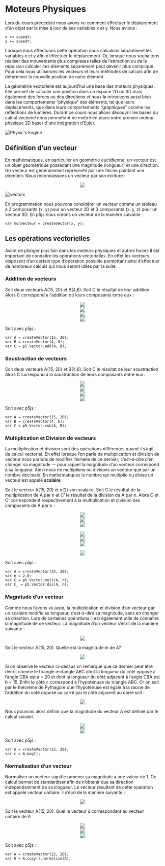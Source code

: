 # Moteurs Physiques
Lors du cours précédent nous avons vu comment effectuer le déplacement d’un objet par la mise à jour de ses variables x et y. Nous avions :

```
x += speedX;
y += speedY;
```

Lorsque nous effectuons cette opération nous calculons séparément les variables x et y afin d’effectuer le déplacement. Or, lorsque nous souhaitons réaliser des mouvements plus complexes telles de l’attraction ou de la répulsion calculer ces éléments séparément peut devenir plus compliqué. Pour cela nous utiliserons les vecteurs et leurs méthodes de calculs afin de déterminer la nouvelle position de notre élément.

La géométrie vectorielle est aujourd’hui une base des moteurs physiques. Elle permet de calculer une position dans un espace 2D ou 3D mais également des forces ou des directions et nous la retrouvons aussi bien dans les comportements “physique” des éléments, tel que leurs déplacements, que dans leurs comportements “graphiques” comme les réflections de lumières. Durant ce cours nous allons découvrir les bases du calcul vectoriel nous permettant de mettre en place notre premier moteur physique 2D baser d'une [intégration d'Euler](http://www.f-legrand.fr/scidoc/docimg/numerique/euler/eulers/eulers.html).

![Physic's Engine](https://www.arivaux.com/generativedesign/wp-content/uploads/2017/02/03_CC-00-1024x661.jpg)

## Définition d’un vecteur
En mathématiques, en particulier en géométrie euclidienne, un vecteur est un objet géométrique possédant une magnitude (longueur) et une direction. Un vecteur est généralement représenté par une flèche pointant une direction. Nous reconnaissons un vecteur par son écriture :

<p align="center">
<img src="https://arivaux.com/preprod/cc-2018/Vectors/vector.gif">
</p>

![vectors](https://www.arivaux.com/generativedesign/wp-content/uploads/2017/02/03_CC-01-1024x421.jpg)

En programmation nous pouvons considérer un vecteur comme un tableau à 2 composants (x, y) pour un vecteur 2D et 3 composants (x, y, z) pour un vecteur 3D. En p5js nous créons un vecteur de la manière suivante :

```
var monVecteur = createVector(x, y);
```

## Les opérations vectorielles
Avant de plonger plus loin dans les moteurs physiques et autres forces il est important de connaître les opérations vectorielles. En effet les vecteurs disposent d’un certain type d’opération possible permettant ainsi d’effectuer de nombreux calculs qui nous seront utiles par la suite.

### Addition de vecteurs
Soit deux vecteurs A(15, 20) et B(4,6). Soit C le résultat de leur addition. Alors C correspond à l’addition de leurs composants entre eux :
<p align="center">
<img src="https://arivaux.com/preprod/cc-2018/Vectors/AaddBC.gif"></br>
<img src="https://arivaux.com/preprod/cc-2018/Vectors/AaddBCx.gif"></br>
<img src="https://arivaux.com/preprod/cc-2018/Vectors/AaddBCy.gif"></br>
<img src="https://www.arivaux.com/generativedesign/wp-content/uploads/2017/02/03_CC-02.jpg">
</p>

Soit avec p5js :
```
var A = createVector(15, 20);
var B = createVector(4, 6);
var C = p5.Vector.add(A, B);
```

### Soustraction de vecteurs
Soit deux vecteurs A(15, 20) et B(4,6). Soit C le résultat de leur soustraction. Alors C correspond à la soustraction de leurs composants entre eux :

<p align="center">
<img src="https://arivaux.com/preprod/cc-2018/Vectors/AsubBC.gif"></br>
<img src="https://arivaux.com/preprod/cc-2018/Vectors/AsubBCx.gif"></br>
<img src="https://arivaux.com/preprod/cc-2018/Vectors/AsubBCy.gif"></br>
<img src="https://www.arivaux.com/generativedesign/wp-content/uploads/2017/02/03_CC-03.jpg">
</p>

Soit avec p5js :
```
var A = createVector(15, 20);
var B = createVector(4, 6);
var C = p5.Vector.sub(A, B);
```

### Multiplication et Division de vecteurs
La multiplication et division sont des opérations différentes quand il s’agit de calcul vectoriel. En effet lorsque l’on parle de multiplication et division de vecteur nous parlons de modifier l’échelle de ce dernier, c’est-à-dire d’en changer sa magnitude — pour rappel la magnitude d’un vecteur correspond à sa longueur. Ainsi nous ne multiplions ou divisons un vecteur que par un nombre décimale. En mathématiques le nombre qui multiplie ou divise un vecteur est appelé **scalaire**.

Soit le vecteur A(15, 20) et n(2)  son scalaire. Soit C le résultat de la multiplication de A par n et C’ le résultat de la division de A par n. Alors C et C’ correspondent respectivement à la multiplication et division des composants de A par n :

<p align="center">
<img src="https://arivaux.com/preprod/cc-2018/Vectors/AtimeC.gif"></br>
<img src="https://arivaux.com/preprod/cc-2018/Vectors/AtimeCx.gif"></br>
<img src="https://arivaux.com/preprod/cc-2018/Vectors/AtimeCy.gif"></br>
</p>
<p align="center">
<img src="https://arivaux.com/preprod/cc-2018/Vectors/AdivC.gif"></br>
<img src="https://arivaux.com/preprod/cc-2018/Vectors/AdivCx.gif"></br>
<img src="https://arivaux.com/preprod/cc-2018/Vectors/AdivCy.gif"></br>
</p>
<p align="center">
<img src="https://www.arivaux.com/generativedesign/wp-content/uploads/2017/02/03_CC-04-1024x588.jpg">
</p>

Soit avec p5js :
```
var A = createVector(15, 20);
var n = 2.0;
var C = p5.Vector.mult(A, n);
var C_ = p5.Vector.div(A, n);
```

### Magnitude d’un vecteur
Comme nous l’avons vu juste, la multiplication et division d’un vecteur par un scalaire modifie sa longueur, c’est-à-dire sa magnitude, sans en changer sa direction. Lors de certaines opérations il est également utile de connaître la magnitude de ce vecteur. La magnitude d’un vecteur s’écrit de la manière suivante :

<p align="center">
<img src="https://arivaux.com/preprod/cc-2018/Vectors/Amag.gif"></br>
</p>

Soit le vecteur A(15, 20). Quelle est la magnitude m de A?
<p align="center">
<img src="https://www.arivaux.com/generativedesign/wp-content/uploads/2017/02/03_CC-05.jpg"></br>
</p>

Si on observe le vecteur ci-dessus on remarque que ce dernier peut être décrit comme le triangle rectangle ABC dont la longueur du côté opposé à l’angle CBA est a = 20 et  dont la longueur du côté adjacent à l’angle CBA est b = 15. Enfin le côté c correspond à l’hypoténuse du triangle ABC. Or on sait par le théorème de Pythagore que l’hypoténuse est égale à la racine de l’addition du coté opposé au carré par le côté adjacent au carré soit :

<p align="center">
<img src="https://arivaux.com/preprod/cc-2018/Vectors/AmagCHypo0.gif"></br>
</p>

Nous pouvons alors définir que la magnitude du vecteur A est définie par le calcul suivant

<p align="center">
<img src="https://arivaux.com/preprod/cc-2018/Vectors/AmagC.gif"></br>
<img src="https://arivaux.com/preprod/cc-2018/Vectors/AmagCHypo.gif"></br>
</p>

Soit avec p5js :
```
var A = createVector(15, 20);
var c = A.mag();
```

### Normalisation d’un vecteur
Normaliser un vecteur signifie ramener sa magnitude à une valeur de 1. Ce calcul permet de standardiser afin de n’obtenir que sa direction indépendamment de sa longueur. Le vecteur résultant de cette opération est appelé vecteur unitaire. Il s’écri de la manière suivante :

<p align="center">
<img src="https://arivaux.com/preprod/cc-2018/Vectors/Anormalization.gif"></br>
</p>

Soit le vecteur A(15, 20). Quel le vecteur û correspondant au vecteur unitaire de A

<p align="center">
<img src="https://arivaux.com/preprod/cc-2018/Vectors/Anormalization.gif"></br>
<img src="https://arivaux.com/preprod/cc-2018/Vectors/Anormalizationx.gif"></br>
<img src="https://arivaux.com/preprod/cc-2018/Vectors/Anormalizationy.gif"></br>
</p>

Soit avec p5js :
```
var A = createVector(15, 20);
var U = A.copy().normalize(A);
```
